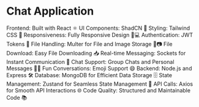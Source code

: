# Chat Application
Frontend: Built with React ⚛️
UI Components: ShadCN 🧩
Styling: Tailwind CSS 🎨
Responsiveness: Fully Responsive Design 📱💻
Authentication: JWT Tokens 🔑
File Handling: Multer for File and Image Storage 📁📷
File Download: Easy File Downloading 📥
Real-time Messaging: Sockets for Instant Communication 💬
Chat Support: Group Chats and Personal Messages 👥💬
Fun Conversations: Emoji Support 😄
Backend: Node.js and Express 🛠️
Database: MongoDB for Efficient Data Storage 🗄️
State Management: Zustand for Seamless State Management 🧠
API Calls: Axios for Smooth API Interactions 🌐
Code Quality: Structured and Maintainable Code 📚